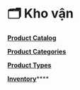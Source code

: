 # 🗂 Kho vận

****[**Product Catalog**](product-catalog.md)****

****[**Product Categories**](product-categories.md)****

****[**Product Types**](product-types.md)****

[**Inventory**](inventory.md)****
